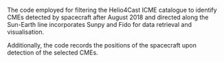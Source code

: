 The code employed for filtering the Helio4Cast ICME catalogue to identify CMEs detected by spacecraft after August 2018 and directed along the Sun-Earth line incorporates Sunpy and Fido for data retrieval and visualisation.

Additionally, the code records the positions of the spacecraft upon detection of the selected CMEs.
